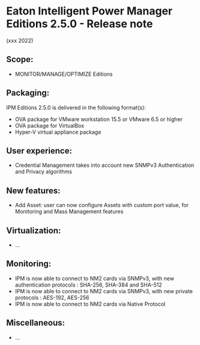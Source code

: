 # Eaton Intelligent Power Manager Editions 2.5.0 - Release note
(xxx 2022)

## Scope:
* MONITOR/MANAGE/OPTIMIZE Editions

## Packaging:
IPM Editions 2.5.0 is delivered in the following format(s):
* OVA package for VMware workstation 15.5 or VMware 6.5 or higher
* OVA package for VirtualBox
* Hyper-V virtual appliance package

## User experience:
* Credential Management takes into account new SNMPv3 Authentication and Privacy algorithms 

## New features:
* Add Asset: user can now configure Assets with custom port value, for Monitoring and Mass Management features

## Virtualization:
* ...

## Monitoring:
* IPM is now able to connect to NM2 cards via SNMPv3, with new authentication protocols : SHA-256, SHA-384 and SHA-512
* IPM is now able to connect to NM2 cards via SNMPv3, with new private protocols : AES-192, AES-256
* IPM is now able to connect to NM2 cards via Native Protocol

## Miscellaneous:
* ...
